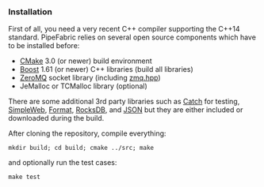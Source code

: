 ### Installation ###

First of all, you need a very recent C++ compiler supporting the C++14 standard.
PipeFabric relies on several open source components which have to be installed before:

 + [CMake](https://cmake.org/) 3.0 (or newer) build environment
 + [Boost](http://www.boost.org/) 1.61 (or newer) C++ libraries (build all libraries)
 + [ZeroMQ](http://zeromq.org/) socket library (including [zmq.hpp](https://github.com/zeromq/cppzmq/blob/master/zmq.hpp))
 + JeMalloc or TCMalloc library (optional)

There are some additional 3rd party libraries such as [Catch](https://github.com/philsquared/Catch) for testing, 
[SimpleWeb](https://github.com/eidheim/Simple-Web-Server), [Format](https://github.com/fmtlib/fmt), [RocksDB](https://github.com/facebook/rocksdb),
and [JSON](https://github.com/nlohmann/json) but they are either included or downloaded during the build.

After cloning the repository, compile everything:

```
mkdir build; cd build; cmake ../src; make
```

and optionally run the test cases:

```
make test
```
